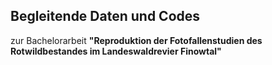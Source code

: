 ## Begleitende Daten und Codes

zur Bachelorarbeit **"Reproduktion der Fotofallenstudien des Rotwildbestandes im Landeswaldrevier Finowtal"**
